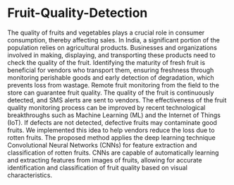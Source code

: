 # Fruit-Quality-Detection
The quality of fruits and vegetables plays a crucial role in consumer consumption, thereby affecting sales. In India, a significant portion of the population relies on agricultural products. Businesses and organizations involved in making, displaying, and transporting these products need to check the quality of the fruit. Identifying the maturity of fresh fruit is beneficial for vendors who transport them, ensuring freshness through monitoring perishable goods and early detection of degradation, which prevents loss from wastage. Remote fruit monitoring from the field to the store can guarantee fruit quality. The quality of the fruit is continuously detected, and SMS alerts are sent to vendors. The effectiveness of the fruit quality monitoring process can be improved by recent technological breakthroughs such as Machine Learning (ML) and the Internet of Things (IoT). If defects are not detected, defective fruits may contaminate good fruits. We 
implemented this idea to help vendors reduce the loss due to rotten fruits. The proposed method applies the deep learning technique Convolutional Neural Networks (CNNs) for feature extraction and classification of rotten fruits. CNNs are capable of automatically learning and extracting features from images of fruits, allowing for accurate identification and classification of fruit quality based on visual characteristics. 

